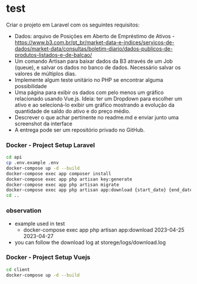 # test

Criar o projeto em Laravel com os seguintes requisitos:
- Dados: arquivo de Posições em Aberto de Empréstimo de Ativos - https://www.b3.com.br/pt_br/market-data-e-indices/servicos-de-dados/market-data/consultas/boletim-diario/dados-publicos-de-produtos-listados-e-de-balcao/
- Um comando Artisan para baixar dados da B3 através de um Job (queue), e salvar os dados no banco de dados. Necessário salvar os valores de múltiplos dias.
- Implemente algum teste unitário no PHP se encontrar alguma possibilidade
- Uma página para exibir os dados com pelo menos um gráfico relacionado usando Vue.js. Ideia: ter um Dropdown para escolher um ativo e ao selecioná-lo exibir um gráfico mostrando a evolução da quantidade de saldo do ativo e do preço médio.
- Descrever o que achar pertinente no readme.md e enviar junto uma screenshot da interface
- A entrega pode ser um repositório privado no GitHub.


### Docker - Project Setup Laravel

```sh
cd api
cp .env.example .env
docker-compose up -d --build
docker-compose exec app composer install
docker-compose exec app php artisan key:generate
docker-compose exec app php artisan migrate
docker-compose exec app php artisan app:download {start_date} {end_date?}
cd ..
```

### observation
- example used in test
    - docker-compose exec app php artisan app:download 2023-04-25 2023-04-27
- you can follow the download log at storege/logs/download.log

### Docker - Project Setup Vuejs

```sh
cd client
docker-compose up -d --build
```